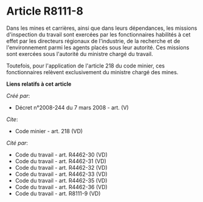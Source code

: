 # Article R8111-8

Dans les mines et carrières, ainsi que dans leurs dépendances, les missions d'inspection du travail sont exercées par les
fonctionnaires habilités à cet effet par les directeurs régionaux de l'industrie, de la recherche et de l'environnement parmi
les agents placés sous leur autorité. Ces missions sont exercées sous l'autorité du ministre chargé du travail. 

Toutefois, pour l'application de l'article 218 du code minier, ces fonctionnaires relèvent exclusivement du ministre chargé
des mines.

**Liens relatifs à cet article**

_Créé par_:

  - Décret n°2008-244 du 7 mars 2008 - art. (V)

_Cite_:

  - Code minier - art. 218 (VD)

_Cité par_:

  - Code du travail - art. R4462-30 (VD)
  - Code du travail - art. R4462-31 (VD)
  - Code du travail - art. R4462-32 (VD)
  - Code du travail - art. R4462-33 (VD)
  - Code du travail - art. R4462-35 (VD)
  - Code du travail - art. R4462-36 (VD)
  - Code du travail - art. R8111-9 (VD)
